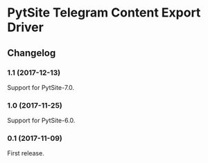 # PytSite Telegram Content Export Driver


## Changelog


### 1.1 (2017-12-13)

Support for PytSite-7.0.


### 1.0 (2017-11-25)

Support for PytSite-6.0.


### 0.1 (2017-11-09)

First release.
